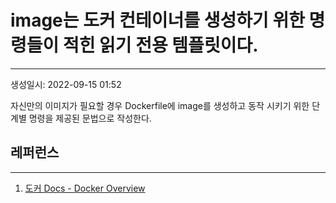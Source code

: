 # image는 도커 컨테이너를 생성하기 위한 명령들이 적힌 읽기 전용 템플릿이다.
---
생성일시: 2022-09-15 01:52

자신만의 이미지가 필요할 경우 Dockerfile에 image를 생성하고 동작 시키기 위한 단계별 명령을 제공된 문법으로 작성한다. 

## 레퍼런스
---
1.  [도커 Docs - Docker Overview](https://docs.docker.com/get-started/overview/)

